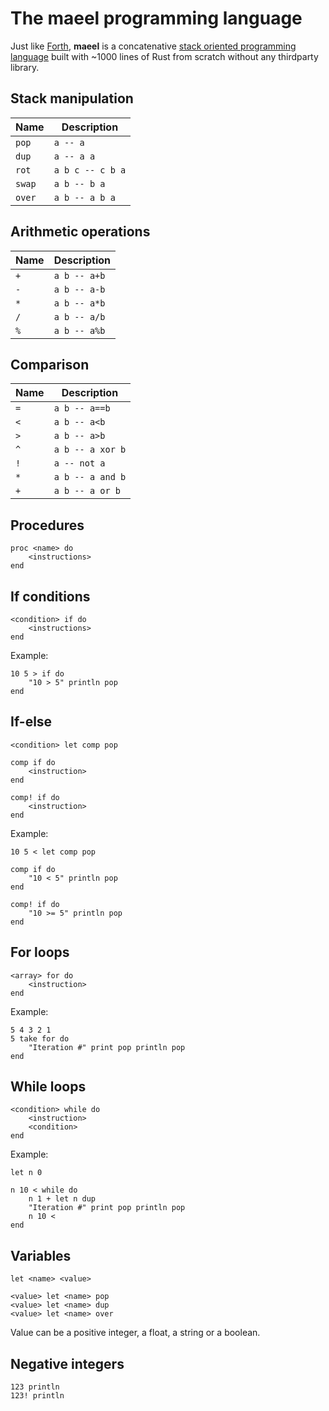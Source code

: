 # The maeel programming language

Just like [Forth](https://en.wikipedia.org/wiki/Forth_(programming_language)), **maeel** is a concatenative [stack oriented programming language](https://en.wikipedia.org/wiki/Stack-oriented_programming) built with ~1000 lines of Rust from scratch without any thirdparty library.

## Stack manipulation

| Name   | Description
| ---    | ---
| `pop`  | `a -- a`
| `dup`  | `a -- a a`
| `rot`  | `a b c -- c b a`
| `swap` | `a b -- b a`
| `over` | `a b -- a b a`

## Arithmetic operations

| Name | Description
| ---  | ---
| `+`  | `a b -- a+b`
| `-`  | `a b -- a-b`
| `*`  | `a b -- a*b`
| `/`  | `a b -- a/b`
| `%`  | `a b -- a%b`

## Comparison

| Name  | Description
| ---   | ---
| `=`   | `a b -- a==b`
| `<`   | `a b -- a<b`
| `>`   | `a b -- a>b`
| `^`   | `a b -- a xor b`
| `!`   | `a -- not a`
| `*`   | `a b -- a and b`
| `+`   | `a b -- a or b`

## Procedures

```
proc <name> do
    <instructions>
end
```

## If conditions

```
<condition> if do
    <instructions>
end
```

Example:

```
10 5 > if do
    "10 > 5" println pop
end
```

## If-else

```
<condition> let comp pop

comp if do
    <instruction>
end

comp! if do
    <instruction>
end

```


Example:

```
10 5 < let comp pop

comp if do
    "10 < 5" println pop
end

comp! if do
    "10 >= 5" println pop
end
```

## For loops

```
<array> for do
    <instruction>
end
```

Example:

```
5 4 3 2 1
5 take for do
    "Iteration #" print pop println pop
end
```

## While loops

```
<condition> while do
    <instruction>
    <condition>
end
```

Example:

```
let n 0

n 10 < while do
    n 1 + let n dup
    "Iteration #" print pop println pop
    n 10 <
end
```

## Variables

```
let <name> <value>

<value> let <name> pop
<value> let <name> dup
<value> let <name> over
```

Value can be a positive integer, a float, a string or a boolean.

## Negative integers

```
123 println
123! println
```

